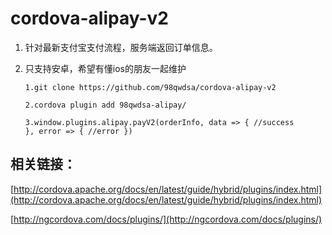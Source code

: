 # cordova-alipay-v2

1. 针对最新支付宝支付流程，服务端返回订单信息。
2. 只支持安卓，希望有懂ios的朋友一起维护

   `1.git clone https://github.com/98qwdsa/cordova-alipay-v2`

   `2.cordova plugin add 98qwdsa-alipay/`

   `3.window.plugins.alipay.payV2(orderInfo, data => {
		//success     
	  }, error => {
		//error
	  })`
## 相关链接： ##
[http://cordova.apache.org/docs/en/latest/guide/hybrid/plugins/index.html](http://cordova.apache.org/docs/en/latest/guide/hybrid/plugins/index.html)

[http://ngcordova.com/docs/plugins/](http://ngcordova.com/docs/plugins/)